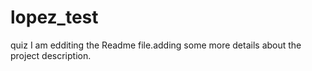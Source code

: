 # lopez_test
quiz
I am edditing the Readme file.adding some more details about the project description.
